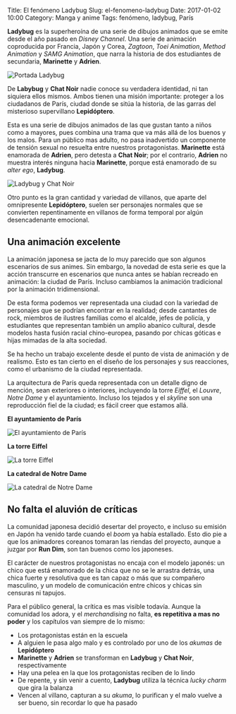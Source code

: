 Title: El fenómeno Ladybug
Slug: el-fenomeno-ladybug
Date: 2017-01-02 10:00
Category: Manga y anime
Tags: fenómeno, ladybug, París



**Ladybug** es la superheroína de una serie de dibujos animados que se emite desde el año pasado en *Disney Channel*. Una serie de animación coproducida por Francia, Japón y Corea, *Zagtoon*, *Toei Animation*, *Method Animation* y *SAMG Animation*, que narra la historia de dos estudiantes de secundaria, **Marinette** y **Adrien**.

![Portada Ladybug]({filename}/images/ladybug_portada.jpg)

De **Labybug** y **Chat Noir** nadie conoce su verdadera identidad, ni tan siquiera ellos mismos. Ambos tienen una misión importante: proteger a los ciudadanos de París, ciudad donde se sitúa la historia, de las garras del misterioso supervillano **Lepidóptero**.

Esta es una serie de dibujos animados de las que gustan tanto a niños como a mayores, pues combina una trama que va más allá de los buenos y los malos. Para un público mas adulto, no pasa inadvertido un componente de tensión sexual no resuelta entre nuestros protagonistas. **Marinette** está enamorada de **Adrien**, pero detesta a **Chat Noir**; por el contrario, **Adrien** no muestra interés ninguna hacia **Marinette**, porque está enamorado de su *alter ego*, **Ladybug**.

![Ladybug y Chat Noir]({filename}/images/ladybug_y_chat_noir.jpg)

Otro punto es la gran cantidad y variedad de villanos, que aparte del omnipresente **Lepidóptero**, suelen ser personajes normales que se convierten repentinamente en villanos de forma temporal por algún desencadenante emocional.

## Una animación excelente

La animación japonesa se jacta de lo muy parecido que son algunos escenarios de sus animes. Sin embargo, la novedad de esta serie es que la acción transcurre en escenarios que nunca antes se habían recreado en animación: la ciudad de París. Incluso cambiamos la animación tradicional por la animación tridimensional.

De esta forma podemos ver representada una ciudad con la variedad de personajes que se podrían encontrar en la realidad; desde cantantes de rock, miembros de ilustres familias como el alcalde, jefes de policía, y estudiantes que representan también un amplio abanico cultural, desde modelos hasta fusión racial chino-europea, pasando por chicas góticas e hijas mimadas de la alta sociedad.

Se ha hecho un trabajo excelente desde el punto de vista de animación y de realismo. Esto es tan cierto en el diseño de los personajes y sus reacciones, como el urbanismo de la ciudad representada.

La arquitectura de París queda representada con un detalle digno de mención, sean exteriores o interiores, incluyendo la torre *Eiffel*, el *Louvre*, *Notre Dame* y el ayuntamiento. Incluso los tejados y el *skyline* son una reproducción fiel de la ciudad; es fácil creer que estamos allá.

**El ayuntamiento de París**

![El ayuntamiento de París]({filename}/images/ladybug_city_hall.jpg)

**La torre Eiffel**

![La torre Eiffel]({filename}/images/ladybug_tour_eiffel.jpg)

**La catedral de Notre Dame**

![La catedral de Notre Dame]({filename}/images/ladybug_notre_dame.jpg)

## No falta el aluvión de críticas

La comunidad japonesa decidió desertar del proyecto, e incluso su emisión en Japón ha venido tarde cuando el *boom* ya había estallado. Esto dio pie a que los animadores coreanos tomaran las riendas del proyecto, aunque a juzgar por **Run Dim**, son tan buenos como los japoneses.

El carácter de nuestros protagonistas no encaja con el modelo japonés: un chico que está enamorado de la chica que no se le arrastra detrás, una chica fuerte y resolutiva que es tan capaz o más que su compañero masculino, y un modelo de comunicación entre chicos y chicas sin censuras ni tapujos.

Para el público general, la crítica es mas visible todavía. Aunque la comunidad los adora, y el *merchandising* no falta, **es repetitiva a mas no poder** y los capítulos van siempre de lo mismo:

* Los protagonistas están en la escuela
* A alguien le pasa algo malo y es controlado por uno de los *akumas* de **Lepidóptero**
* **Marinette** y **Adrien** se transforman en **Ladybug** y **Chat Noir**, respectivamente
* Hay una pelea en la que los protagonistas reciben de lo lindo
* De repente, y sin venir a cuento, **Ladybug** utiliza la técnica *lucky charm* que gira la balanza
* Vencen al villano, capturan a su *akuma*, lo purifican y el malo vuelve a ser bueno, sin recordar lo que ha pasado
